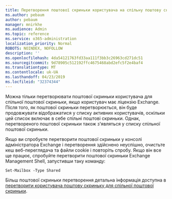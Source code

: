 ```yaml
---
title: Перетворення поштової скриньки користувача на спільну поштову скриньку?
ms.author: pebaum
author: pebaum
manager: mnirkhe
ms.audience: Admin
ms.topic: reference
ms.service: o365-administration
localization_priority: Normal
ROBOTS: NOINDEX, NOFOLLOW
description: ''
ms.openlocfilehash: 4da54121763fd33aa111f3bb3c26963cd271dc51
ms.sourcegitcommit: 9d78905c512192ffc4675468abd2efc5f2e4baf4
ms.translationtype: MT
ms.contentlocale: uk-UA
ms.lasthandoff: 04/23/2019
ms.locfileid: "32374344"
---
```

Можна тільки перетворювати поштової скриньки користувача для спільної поштової скриньки, якщо користувач має ліцензію Exchange. Після того, як поштової скриньки перетворюється, він буде продовжувати відображатися у списку активних користувачів, оскільки цей список включає в себе спільні поштові скриньки. Однак, перетвореного поштової скриньки також з'являться у списку спільної поштової скриньки. 
  
Якщо ви спробуєте перетворити поштової скриньки у консолі адміністратора Exchange і перетворення здійснено неуспішно, очистьте кеш веб-переглядача та файли cookie і повторіть спробу. Якщо він все ще працює, спробуйте перетворити поштової скриньки Exchange Management Shell, запустивши таку команду:
  
```
Set-Mailbox -Type Shared
```

Більш поштової скриньки перетворення детальна інформація доступна в [перетворити користувача поштову скриньку для спільної поштової скриньки](https://support.office.com/client/2e122487-e1f5-4f26-ba41-5689249d93ba).
  
